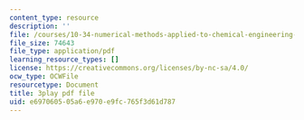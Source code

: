 ```yaml
---
content_type: resource
description: ''
file: /courses/10-34-numerical-methods-applied-to-chemical-engineering-fall-2015/e697060505a6e970e9fc765f3d61d787_DsmkIG4-hrQ.pdf
file_size: 74643
file_type: application/pdf
learning_resource_types: []
license: https://creativecommons.org/licenses/by-nc-sa/4.0/
ocw_type: OCWFile
resourcetype: Document
title: 3play pdf file
uid: e6970605-05a6-e970-e9fc-765f3d61d787
---
```

